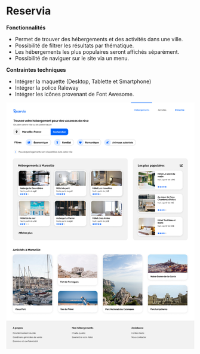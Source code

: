 # Reservia

 **Fonctionnalités**

* Permet de trouver des hébergements et des activités dans une ville.
* Possibilité de filtrer les résultats par thématique.
* Les hébergements les plus populaires seront affichés séparément.
* Possibilité de naviguer sur le site via un menu.

**Contraintes techniques**

* Intégrer la maquette (Desktop, Tablette et Smartphone)
* Intégrer la police Raleway
* Intégrer les icônes provenant de Font Awesome.


![Alt text](/Preview/Desktop-1.png?raw=true "Optional Title")
